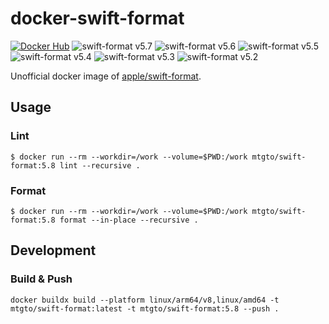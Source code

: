 docker-swift-format
====
[![Docker Hub](https://img.shields.io/docker/cloud/build/mtgto/swift-format)](https://hub.docker.com/r/mtgto/swift-format/)
![swift-format v5.7](https://img.shields.io/docker/v/mtgto/swift-format/5.7)
![swift-format v5.6](https://img.shields.io/docker/v/mtgto/swift-format/5.6)
![swift-format v5.5](https://img.shields.io/docker/v/mtgto/swift-format/5.5)
![swift-format v5.4](https://img.shields.io/docker/v/mtgto/swift-format/5.4)
![swift-format v5.3](https://img.shields.io/docker/v/mtgto/swift-format/5.3)
![swift-format v5.2](https://img.shields.io/docker/v/mtgto/swift-format/5.2)

Unofficial docker image of [apple/swift-format](https://github.com/apple/swift-format).

## Usage

### Lint

```console
$ docker run --rm --workdir=/work --volume=$PWD:/work mtgto/swift-format:5.8 lint --recursive .
```

### Format

```console
$ docker run --rm --workdir=/work --volume=$PWD:/work mtgto/swift-format:5.8 format --in-place --recursive .
```

## Development

### Build & Push

```console
docker buildx build --platform linux/arm64/v8,linux/amd64 -t mtgto/swift-format:latest -t mtgto/swift-format:5.8 --push .
```
